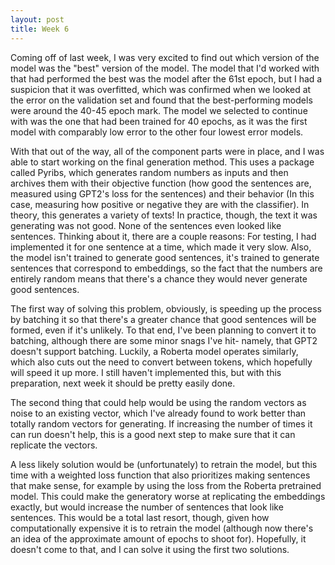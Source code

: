 ```yaml
---
layout: post
title: Week 6
---
```

 
Coming off of last week, I was very excited to find out which version of the model was the "best" version of the model. The model that I'd worked with that had performed the best was the model after the 61st epoch, but I had a suspicion that it was overfitted, which was confirmed when we looked at the error on the validation set and found that the best-performing models were around the 40-45 epoch mark. The model we selected to continue with was the one that had been trained for 40 epochs, as it was the first model with comparably low error to the other four lowest error models. 

With that out of the way, all of the component parts were in place, and I was able to start working on the final generation method. This uses a package called Pyribs, which generates random numbers as inputs and then archives them with their objective function (how good the sentences are, measured using GPT2's loss for the sentences) and their behavior (In this case, measuring how positive or negative they are with the classifier). In theory, this generates a variety of texts! In practice, though, the text it was generating was not good. None of the sentences even looked like sentences. Thinking about it, there are a couple reasons: For testing, I had implemented it for one sentence at a time, which made it very slow. Also, the model isn't trained to generate good sentences, it's trained to generate sentences that correspond to embeddings, so the fact that the numbers are entirely random means that there's a chance they would never generate good sentences.

The first way of solving this problem, obviously, is speeding up the process by batching it so that there's a greater chance that good sentences will be formed, even if it's unlikely. To that end, I've been planning to convert it to batching, although there are some minor snags I've hit- namely, that GPT2 doesn't support batching. Luckily, a Roberta model operates similarly, which also cuts out the need to convert between tokens, which hopefully will speed it up more. I still haven't implemented this, but with this preparation, next week it should be pretty easily done.

The second thing that could help would be using the random vectors as noise to an existing vector, which I've already found to work better than totally random vectors for generating. If increasing the number of times it can run doesn't help, this is a good next step to make sure that it can replicate the vectors.

A less likely solution would be (unfortunately) to retrain the model, but this time with a weighted loss function that also prioritizes making sentences that make sense, for example by using the loss from the Roberta pretrained model. This could make the generatory worse at replicating the embeddings exactly, but would increase the number of sentences that look like sentences. This would be a total last resort, though, given how computationally expensive it is to retrain the model (although now there's an idea of the approximate amount of epochs to shoot for). Hopefully, it doesn't come to that, and I can solve it using the first two solutions.
